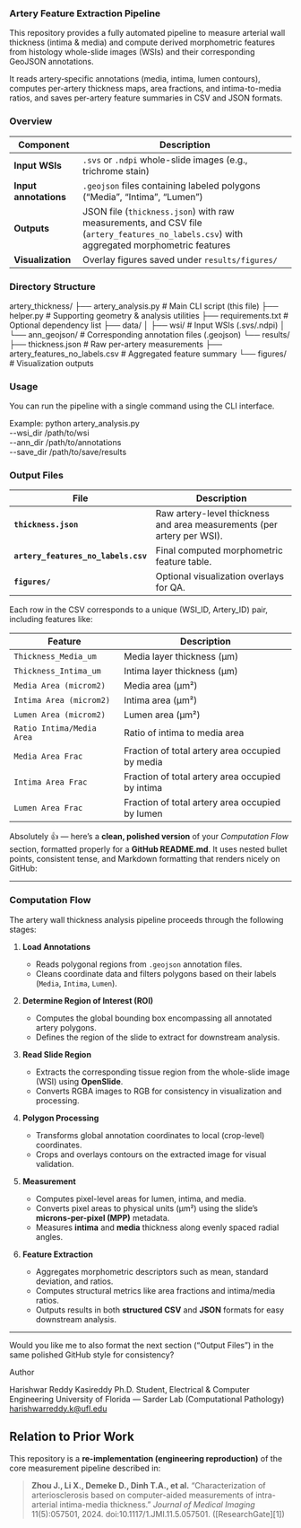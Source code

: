 ### Artery Feature Extraction Pipeline

This repository provides a fully automated pipeline to measure arterial wall thickness (intima & media) and compute derived morphometric features from histology whole-slide images (WSIs) and their corresponding GeoJSON annotations.

It reads artery‐specific annotations (media, intima, lumen contours), computes per-artery thickness maps, area fractions, and intima-to-media ratios, and saves per-artery feature summaries in CSV and JSON formats.

### Overview

| Component             | Description                                                                                                                              |
| --------------------- | ---------------------------------------------------------------------------------------------------------------------------------------- |
| **Input WSIs**        | `.svs` or `.ndpi` whole-slide images (e.g., trichrome stain)                                                                             |
| **Input annotations** | `.geojson` files containing labeled polygons (“Media”, “Intima”, “Lumen”)                                                                |
| **Outputs**           | JSON file (`thickness.json`) with raw measurements, and CSV file (`artery_features_no_labels.csv`) with aggregated morphometric features |
| **Visualization**     | Overlay figures saved under `results/figures/`                                                                                           |

### Directory Structure

artery_thickness/
├── artery_analysis.py           # Main CLI script (this file)
├── helper.py                    # Supporting geometry & analysis utilities
├── requirements.txt             # Optional dependency list
├── data/
│   ├── wsi/                     # Input WSIs (.svs/.ndpi)
│   └── ann_geojson/             # Corresponding annotation files (.geojson)
└── results/
    ├── thickness.json           # Raw per-artery measurements
    ├── artery_features_no_labels.csv  # Aggregated feature summary
    └── figures/                 # Visualization outputs


### Usage

You can run the pipeline with a single command using the CLI interface.

Example:
python artery_analysis.py \
  --wsi_dir /path/to/wsi \
  --ann_dir /path/to/annotations \
  --save_dir /path/to/save/results


### Output Files
| File                                | Description                                                            |
| ----------------------------------- | ---------------------------------------------------------------------- |
| **`thickness.json`**                | Raw artery-level thickness and area measurements (per artery per WSI). |
| **`artery_features_no_labels.csv`** | Final computed morphometric feature table.                             |
| **`figures/`**                      | Optional visualization overlays for QA.                                |


Each row in the CSV corresponds to a unique (WSI_ID, Artery_ID) pair, including features like:

| Feature                   | Description                                      |
| ------------------------- | ------------------------------------------------ |
| `Thickness_Media_um`      | Media layer thickness (μm)                       |
| `Thickness_Intima_um`     | Intima layer thickness (μm)                      |
| `Media Area (microm2)`    | Media area (μm²)                                 |
| `Intima Area (microm2)`   | Intima area (μm²)                                |
| `Lumen Area (microm2)`    | Lumen area (μm²)                                 |
| `Ratio Intima/Media Area` | Ratio of intima to media area                    |
| `Media Area Frac`         | Fraction of total artery area occupied by media  |
| `Intima Area Frac`        | Fraction of total artery area occupied by intima |
| `Lumen Area Frac`         | Fraction of total artery area occupied by lumen  |


Absolutely 👍 — here’s a **clean, polished version** of your *Computation Flow* section, formatted properly for a **GitHub README.md**.
It uses nested bullet points, consistent tense, and Markdown formatting that renders nicely on GitHub:

---

### Computation Flow

The artery wall thickness analysis pipeline proceeds through the following stages:

1. **Load Annotations**

   * Reads polygonal regions from `.geojson` annotation files.
   * Cleans coordinate data and filters polygons based on their labels (`Media`, `Intima`, `Lumen`).

2. **Determine Region of Interest (ROI)**

   * Computes the global bounding box encompassing all annotated artery polygons.
   * Defines the region of the slide to extract for downstream analysis.

3. **Read Slide Region**

   * Extracts the corresponding tissue region from the whole-slide image (WSI) using **OpenSlide**.
   * Converts RGBA images to RGB for consistency in visualization and processing.

4. **Polygon Processing**

   * Transforms global annotation coordinates to local (crop-level) coordinates.
   * Crops and overlays contours on the extracted image for visual validation.

5. **Measurement**

   * Computes pixel-level areas for lumen, intima, and media.
   * Converts pixel areas to physical units (µm²) using the slide’s **microns-per-pixel (MPP)** metadata.
   * Measures **intima** and **media** thickness along evenly spaced radial angles.

6. **Feature Extraction**

   * Aggregates morphometric descriptors such as mean, standard deviation, and ratios.
   * Computes structural metrics like area fractions and intima/media ratios.
   * Outputs results in both **structured CSV** and **JSON** formats for easy downstream analysis.

---

Would you like me to also format the next section (“Output Files”) in the same polished GitHub style for consistency?


Author

Harishwar Reddy Kasireddy
Ph.D. Student, Electrical & Computer Engineering
University of Florida — Sarder Lab (Computational Pathology)
harishwarreddy.k@ufl.edu


## Relation to Prior Work

This repository is a **re-implementation (engineering reproduction)** of the core measurement pipeline described in:

> **Zhou J., Li X., Demeke D., Dinh T.A., et al.** “Characterization of arteriosclerosis based on computer-aided measurements of intra-arterial intima-media thickness.” *Journal of Medical Imaging* 11(5):057501, 2024. doi:10.1117/1.JMI.11.5.057501. ([ResearchGate][1])
